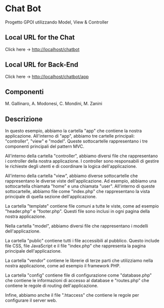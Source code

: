 # Chat Bot

Progetto GPOI utilizzando Model, View & Controller

## Local URL for the Chat

Click here -> <http://localhost/chatbot>

## Local URL for Back-End

Click here -> <http://localhost/chatbot/app>

## Componenti

M. Gallinaro, A. Modonesi, C. Mondini, M. Zanini

## Descrizione

In questo esempio, abbiamo la cartella "app" che contiene la nostra applicazione.
All'interno di "app", abbiamo tre cartelle principali: "controller", "view" e "model".
Queste sottocartelle rappresentano i tre componenti principali del pattern MVC.

All'interno della cartella "controller", abbiamo diversi file che rappresentano i controller della nostra applicazione.
I controller sono responsabili di gestire le richieste degli utenti e di coordinare la logica dell'applicazione.

All'interno della cartella "view", abbiamo diverse sottocartelle che rappresentano le diverse viste dell'applicazione. Ad esempio, abbiamo una sottocartella chiamata "home" e una chiamata "user". All'interno di queste sottocartelle, abbiamo file come "index.php" che rappresentano la vista principale di quella sezione dell'applicazione.

La cartella "template" contiene file comuni a tutte le viste, come ad esempio "header.php" e "footer.php".
Questi file sono inclusi in ogni pagina della nostra applicazione.

Nella cartella "model", abbiamo diversi file che rappresentano i modelli dell'applicazione.

La cartella "public" contiene tutti i file accessibili al pubblico. Questo include file CSS, file JavaScript e il file "index.php" che rappresenta la pagina principale dell'applicazione.

La cartella "vendor" contiene le librerie di terze parti che utilizziamo nella nostra applicazione, come ad esempio il framework PHP.

La cartella "config" contiene file di configurazione come "database.php" che contiene le informazioni di accesso al database e "routes.php" che contiene le regole di routing dell'applicazione.

Infine, abbiamo anche il file ".htaccess" che contiene le regole per configurare il server web.
